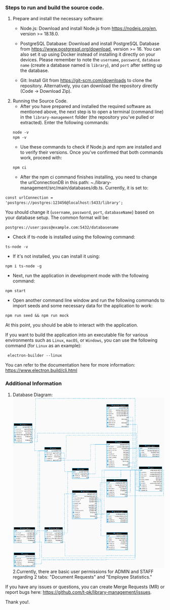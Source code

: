 ### Steps to run and build the source code.
1. Prepare and install the necessary software:
    * Node.js: Download and install Node.js from https://nodejs.org/en, version >= 18.18.0.

    * PostgreSQL Database: Download and install PostgreSQL Database from https://www.postgresql.org/download, version >= 16. You can also set it up using Docker instead of installing it directly on your devices. Please remember to note the `username`, `password`, `database name` (create a database named is `library`), and `port` after setting up the database.
    * Git: Install Git from https://git-scm.com/downloads to clone the repository. Alternatively, you can download the repository directly (Code -> Download Zip).
2. Running the Source Code.
    * After you have prepared and installed the required software as mentioned above, the next step is to open a terminal (command line) in the `library-management` folder (the repository you've pulled or extracted). Enter the following commands:
    ```
    node -v 
    npm -v
    ```
    * Use these commands to check if Node.js and npm are installed and to verify their versions. Once you've confirmed that both commands work, proceed with:
    ```
    npm ci
    ```
   *  After the npm ci command finishes installing, you need to change the urlConnectionDB in this path: ~./library-management/src/main/databases/db.ts.
Currently, it is set to:
```
const urlConnection = 'postgres://postgres:123456@localhost:5433/library';
```
You should change it (`username`, `password`, `port`, `databaseName`) based on your database setup. The common format will be:
```
postgres://user:pass@example.com:5432/databasename
```

* Check if ts-node is installed using the following command:
```
ts-node -v
```
* If it's not installed, you can install it using:
```
npm i ts-node -g
```
* Next, run the application in development mode with the following command:
```
npm start
```
* Open another command line window and run the following commands to import seeds and some necessary data for the application to work:

```
npm run seed && npm run mock
```
At this point, you should be able to interact with the application.

If you want to build the application into an executable file for various environments such as `Linux`, `macOS`, or `Windows`, you can use the following command (for `Linux` as an example):
```
 electron-builder --linux
```
You can refer to the documentation here for more information: https://www.electron.build/cli.html

### Additional Information
1. Database Diagram:
![diagram](./assets/diagram.png)
2.Currently, there are basic user permissions for ADMIN and STAFF regarding 2 tabs: "Document Requests" and "Employee Statistics."

If you have any issues or questions, you can create Merge Requests (MR) or report bugs here: https://github.com/t-pk/library-management/issues.

Thank you!.